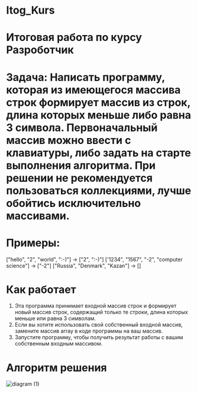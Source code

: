 # Itog_Kurs

# Итоговая работа по курсу Разроботчик

# Задача: Написать программу, которая из имеющегося массива строк формирует массив из строк, длина которых меньше либо равна 3 символа. Первоначальный массив можно ввести с клавиатуры, либо задать на старте выполнения алгоритма. При решении не рекомендуется пользоваться коллекциями, лучше обойтись исключительно массивами.

# Примеры:
["hello", "2", "world", ":-)"] -> ["2", ":-)"]
['1234", "1567", "-2", "computer science"] -> ["-2"]
["Russia", "Denmark", "Kazan"] -> []

# Как работает

  1. Эта программа принимает входной массив строк и формирует новый массив строк, содержащий только те строки, длина которых меньше или равна 3 символам.
  2. Если вы хотите использовать свой собственный входной массив, замените массив array в коде программы на ваш массив.
  3. Запустите программу, чтобы получить результат работы с вашим собственным входным массивом.
# Алгоритм решения

![diagram (1)](https://user-images.githubusercontent.com/124272227/224818806-b67c6647-3fa7-43cf-9e03-62900007e77c.png)